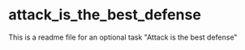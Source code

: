 # attack_is_the_best_defense
This is a readme file for an optional task "Attack is the best defense"
